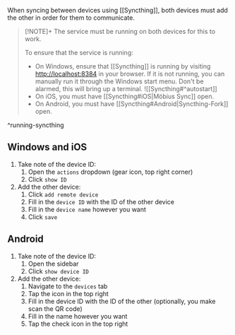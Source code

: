 When syncing between devices using [[Syncthing]], both devices must add the other in order for them to communicate.

> [!NOTE]+
> The service must be running on both devices for this to work.
>
> To ensure that the service is running:
>
> - On Windows, ensure that [[Syncthing]] is running by visiting [http://localhost:8384](http://localhost:8384) in your browser. If it is not running, you can manually run it through the Windows start menu. Don't be alarmed, this will bring up a terminal.
> ![[Syncthing#^autostart]]
> - On iOS, you must have [[Syncthing#iOS|Möbius Sync]] open.
> - On Android, you must have [[Syncthing#Android|Syncthing-Fork]] open.

^running-syncthing

## Windows and iOS

1. Take note of the device ID:
    1. Open the `actions` dropdown (gear icon, top right corner)
    2. Click `show ID`
2. Add the other device:
    1. Click `add remote device`
    2. Fill in the `device ID` with the ID of the other device
    3. Fill in the `device name` however you want
    4. Click `save`

## Android

1. Take note of the device ID:
    1. Open the sidebar
    2. Click `show device ID`
2. Add the other device:
    1. Navigate to the `devices` tab
    2. Tap the icon in the top right
    3. Fill in the device ID with the ID of the other (optionally, you make scan the QR code)
    4. Fill in the name however you want
    5. Tap the check icon in the top right

